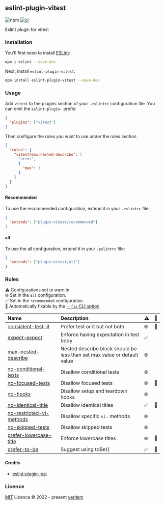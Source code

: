 ## eslint-plugin-vitest

![npm](https://img.shields.io/npm/v/eslint-plugin-vitest)
[![ci](https://github.com/veritem/eslint-plugin-vitest/actions/workflows/ci.yml/badge.svg?branch=main)](https://github.com/veritem/eslint-plugin-vitest/actions/workflows/ci.yml)

Eslint plugin for vitest

### Installation

You'll first need to install [ESLint](https://eslint.org/):

```sh
npm i eslint --save-dev
```

Next, install `eslint-plugin-vitest`:

```sh
npm install eslint-plugin-vitest --save-dev
```

### Usage

Add `vitest` to the plugins section of your `.eslintrc` configuration file. You can omit the `eslint-plugin-` prefix:

```json
{
  "plugins": ["vitest"]
}
```

Then configure the rules you want to use under the rules section.

```json
{
  "rules": {
    "vitest/max-nested-describe": [
      "error",
      {
        "max": 3
      }
    ]
  }
}
```

#### Recommended 

To use the recommended configuration, extend it in your `.eslintrc` file:

```json
{
  "extends": ["plugin:vitest/recommended"]
}
```


#### all

To use the all configuration, extend it in your `.eslintrc` file:

```json
{
  "extends": ["plugin:vitest/all"]
}
```


### Rules

<!-- begin auto-generated rules list -->

⚠️ Configurations set to warn in.\
🌐 Set in the `all` configuration.\
✅ Set in the `recommended` configuration.\
🔧 Automatically fixable by the [`--fix` CLI option](https://eslint.org/docs/user-guide/command-line-interface#--fix).

| Name                                                               | Description                                                              | ⚠️ | 🔧 |
| :----------------------------------------------------------------- | :----------------------------------------------------------------------- | :- | :- |
| [consistent-test-it](docs/rules/consistent-test-it.md)             | Prefer test or it but not both                                           | 🌐 | 🔧 |
| [expect-expect](docs/rules/expect-expect.md)                       | Enforce having expectation in test body                                  | ✅  |    |
| [max-nested-describe](docs/rules/max-nested-describe.md)           | Nested describe block should be less than set max value or default value | 🌐 |    |
| [no-conditional-tests](docs/rules/no-conditional-tests.md)         | Disallow conditional tests                                               | 🌐 |    |
| [no-focused-tests](docs/rules/no-focused-tests.md)                 | Disallow focused tests                                                   | 🌐 | 🔧 |
| [no-hooks](docs/rules/no-hooks.md)                                 | Disallow setup and teardown hooks                                        | 🌐 |    |
| [no-identical-title](docs/rules/no-identical-title.md)             | Disallow identical titles                                                | ✅  | 🔧 |
| [no-restricted-vi-methods](docs/rules/no-restricted-vi-methods.md) | Disallow specific `vi.` methods                                          | 🌐 |    |
| [no-skipped-tests](docs/rules/no-skipped-tests.md)                 | Disallow skipped tests                                                   | 🌐 |    |
| [prefer-lowercase-title](docs/rules/prefer-lowercase-title.md)     | Enforce lowercase titles                                                 | 🌐 | 🔧 |
| [prefer-to-be](docs/rules/prefer-to-be.md)                         | Suggest using toBe()                                                     | ✅  | 🔧 |

<!-- end auto-generated rules list -->

#### Credits

- [eslint-plugin-jest](https://github.com/jest-community/eslint-plugin-jest)

### Licence

[MIT](https://github.com/veritem/eslint-plugin-vitest/blob/main/LICENSE) Licence &copy; 2022 - present [veritem](https://github.com/veritem)
